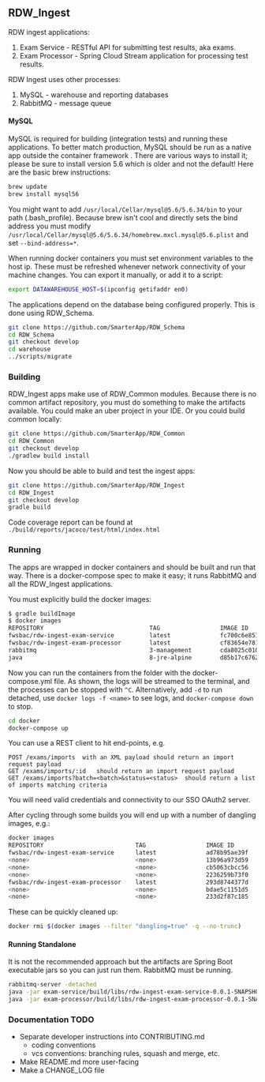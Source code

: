 ## RDW_Ingest
RDW ingest applications:
1. Exam Service - RESTful API for submitting test results, aka exams.
1. Exam Processor - Spring Cloud Stream application for processing test results.

RDW Ingest uses other processes:
1. MySQL - warehouse and reporting databases
1. RabbitMQ - message queue

#### MySQL
MySQL is required for building (integration tests) and running these applications. To better match production, MySQL
should be run as a native app outside the container framework . There are various ways to install it; please be sure 
to install version 5.6 which is older and not the default! Here are the basic brew instructions:
```bash
brew update
brew install mysql56
```
You might want to add `/usr/local/Cellar/mysql@5.6/5.6.34/bin` to your path (.bash_profile). Because brew isn't cool 
and directly sets the bind address you must modify `/usr/local/Cellar/mysql@5.6/5.6.34/homebrew.mxcl.mysql@5.6.plist`
and set `--bind-address=*`.

When running docker containers you must set environment variables to the host ip. These must be refreshed whenever
network connectivity of your machine changes. You can export it manually, or add it to a script:
```bash
export DATAWAREHOUSE_HOST=$(ipconfig getifaddr en0)
```

The applications depend on the database being configured properly. This is done using RDW_Schema.
```bash
git clone https://github.com/SmarterApp/RDW_Schema
cd RDW_Schema
git checkout develop
cd warehouse
../scripts/migrate
```

### Building
RDW_Ingest apps make use of RDW_Common modules. Because there is no common artifact repository, you must do something
to make the artifacts available. You could make an uber project in your IDE. Or you could build common locally:
```bash
git clone https://github.com/SmarterApp/RDW_Common
cd RDW_Common
git checkout develop
./gradlew build install
```

Now you should be able to build and test the ingest apps:
```bash
git clone https://github.com/SmarterApp/RDW_Ingest
cd RDW_Ingest
git checkout develop
gradle build
```
Code coverage report can be found at `./build/reports/jacoco/test/html/index.html` 


### Running
The apps are wrapped in docker containers and should be built and run that way. There is a docker-compose spec
to make it easy; it runs RabbitMQ and all the RDW_Ingest applications.

You must explicitly build the docker images:
```bash
$ gradle buildImage
$ docker images
REPOSITORY                              TAG                 IMAGE ID            CREATED             SIZE
fwsbac/rdw-ingest-exam-service          latest              fc700c6e8518        14 minutes ago      131 MB
fwsbac/rdw-ingest-exam-processor        latest              cf83654e781f        9 seconds ago       130 MB
rabbitmq                                3-management        cda8025c010b        3 weeks ago         179 MB
java                                    8-jre-alpine        d85b17c6762e        6 weeks ago         108 MB
```

Now you can run the containers from the folder with the docker-compose.yml file. As shown, the logs will be streamed
to the terminal, and the processes can be stopped with `^C`. Alternatively, add `-d` to run detached, use
`docker logs -f <name>` to see logs, and `docker-compose down` to stop.
```bash
cd docker
docker-compose up
```

You can use a REST client to hit end-points, e.g.
```text
POST /exams/imports  with an XML payload should return an import request payload
GET /exams/imports/:id   should return an import request payload
GET /exams/imports?batch=<batch>&status=<status>  should return a list of imports matching criteria
```
You will need valid credentials and connectivity to our SSO OAuth2 server. 

After cycling through some builds you will end up with a number of dangling images, e.g.:
```bash
docker images
REPOSITORY                          TAG                 IMAGE ID            CREATED             SIZE
fwsbac/rdw-ingest-exam-service      latest              ad78b95ae39f        2 minutes ago       140 MB
<none>                              <none>              13b96a973d59        About an hour ago   140 MB
<none>                              <none>              cb5063cbcc56        2 hours ago         140 MB
<none>                              <none>              2236259b73f0        3 hours ago         140 MB
fwsbac/rdw-ingest-exam-processor    latest              293d8744377d        3 hours ago         132 MB
<none>                              <none>              bdae5c1151d5        24 hours ago        140 MB
<none>                              <none>              233d2f87c185        24 hours ago        132 MB
```
These can be quickly cleaned up:
```bash
docker rmi $(docker images --filter "dangling=true" -q --no-trunc)
```

#### Running Standalone
It is not the recommended approach but the artifacts are Spring Boot executable jars so you can just run them.
RabbitMQ must be running.
```bash
rabbitmq-server -detached
java -jar exam-service/build/libs/rdw-ingest-exam-service-0.0.1-SNAPSHOT.jar --server.port=8080
java -jar exam-processor/build/libs/rdw-ingest-exam-processor-0.0.1-SNAPSHOT.jar --server.port=8081
```

### Documentation TODO
* Separate developer instructions into CONTRIBUTING.md
    * coding conventions
    * vcs conventions: branching rules, squash and merge, etc.
* Make README.md more user-facing
* Make a CHANGE_LOG file